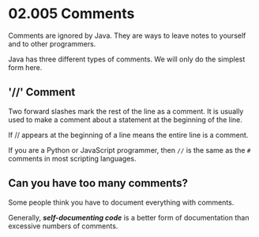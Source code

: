 # 02.005 Comments

Comments are ignored by Java.  They are ways to leave notes to yourself and to other programmers.

Java has three different types of comments.  We will only do the simplest form here.

## '//' Comment

Two forward slashes mark the rest of the line as a comment.  It is usually used to make a comment about a statement at the beginning of the line.

If // appears at the beginning of a line means the entire line is a comment.

If you are a Python or JavaScript programmer, then `//` is the same as the `#` comments in most scripting languages.

## Can you have too many comments?

Some people think you have to document everything with comments.  

Generally, ***self-documenting code*** is a better form of documentation than excessive numbers of comments. 